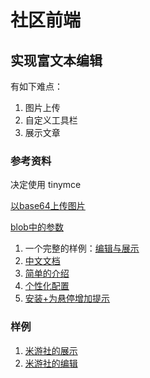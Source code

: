 # 社区前端

## 实现富文本编辑

有如下难点：

1. 图片上传
2. 自定义工具栏
3. 展示文章

### 参考资料

决定使用 tinymce

[以base64上传图片](https://www.cnblogs.com/grow-up-up/p/13390145.html)

[blob中的参数](https://www.freesion.com/article/5025714415/)

1. 一个完整的样例：[编辑与展示](https://www.cnblogs.com/jun-qi/p/11075836.html)
2. [中文文档](https://www.kancloud.cn/liuwave/quill/1434140)
3. [简单的介绍](https://www.jianshu.com/p/0b7e64a40d94)
4. [个性化配置](https://blog.csdn.net/Allan_Liu_/article/details/102765423)
5. [安装+为悬停增加提示](https://blog.csdn.net/wangxinxin1992816/article/details/86294262/)

### 样例

1. [米游社的展示](https://bbs.mihoyo.com/ys/article/11509350?create=1)
2. [米游社的编辑](https://bbs.mihoyo.com/ys/newArticle/0/1)
